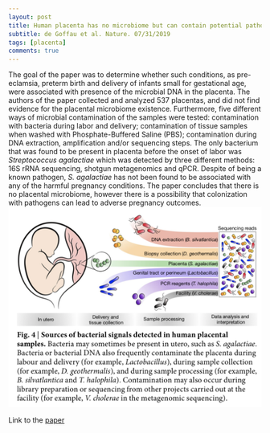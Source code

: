 ```yaml
---
layout: post
title: Human placenta has no microbiome but can contain potential pathogens
subtitle: de Goffau et al. Nature. 07/31/2019
tags: [placenta]
comments: true
---
```

The goal of the paper was to determine whether such conditions, as pre-eclamsia, preterm birth and delivery of infants small for gestational age, were associated with presence of the microbial DNA in the placenta. The authors of the paper collected and analyzed 537 placentas, and did not find evidence for the placental microbiome existence. Furthermore, five different ways of microbial contamination of the samples were tested: contamination with bacteria during labor and delivery; contamination of tissue samples when washed with Phosphate-Buffered Saline (PBS); contamination during DNA extraction, amplification and/or sequencing steps. The only bacterium that was found to be present in placenta before the onset of labor was _Streptococcus agalactiae_ which was detected by three different methods: 16S rRNA sequencing, shotgun metagenomics and qPCR. Despite of being a known pathogen, _S. agalactiae_ has not been found to be associated with any of the harmful pregnancy conditions. The paper concludes that there is no placental microbiome, however there is a possibility that colonization with pathogens can lead to adverse pregnancy outcomes.
![Image from the paper](/img/paper_images/2019-04-08.png)

Link to the [paper](https://www.nature.com/articles/s41586-019-1451-5)

